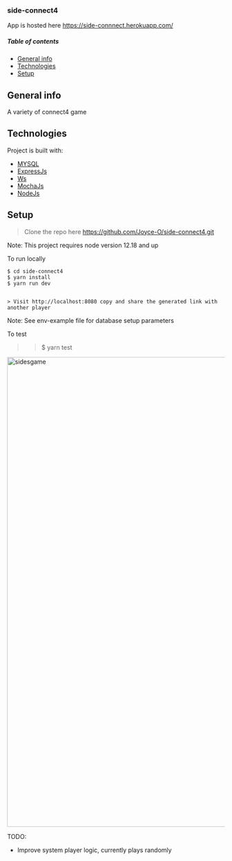 ### side-connect4

App is hosted here <https://side-connnect.herokuapp.com/>

##### Table of contents
* [General info](#general-info)
* [Technologies](#technologies)
* [Setup](#setup)

## General info
A variety of connect4 game
	
## Technologies
Project is built with:
* [MYSQL](https://www.mysql.com)
* [ExpressJs](http://expressjs.com/)
* [Ws](https://github.com/websockets/ws)
* [MochaJs](https://mochajs.org/)
* [NodeJs](https://nodejs.org)
	
## Setup
> Clone the repo here https://github.com/Joyce-O/side-connect4.git

Note: This project requires node version 12.18 and up

To run locally
```
$ cd side-connect4
$ yarn install
$ yarn run dev


> Visit http://localhost:8080 copy and share the generated link with another player
```

Note: See env-example file for database setup parameters

To test 

>> $ yarn test

<img width="1085" alt="sidesgame" src="https://user-images.githubusercontent.com/26967919/143244020-de2ccdd0-675a-4d3a-9ee0-0d3556e336e7.png">

TODO: 
- Improve system player logic, currently plays randomly 
